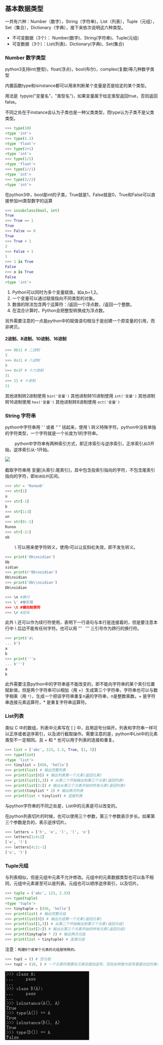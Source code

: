 ## 基本数据类型

一共有六种：Number（数字），String（字符串)，List（列表），Tuple（元组），Set（集合），Dictionary（字典），接下来依次说明这六种类型。

- 不可变数据（3个）： Number(数字)、String(字符串)、Tuple(元组)
- 可变数据（3个）：List(列表)、Dictionary(字典)、Set(集合)

### Number 数字类型

python3支持int(整型)，float(浮点)，bool(布尔)，complex(复数)等几种数字类型

内置函数type和isinstance都可以用来判断某个变量是否是给定的某个类型。

用法是  typyie("变量名"，"类型名")，如果变量属于给定类型返回true，否则返回false。

不同之处在于instance会认为子类也是一种父类类型，而type认为子类不是父类类型。

```python
>>> type(10)
<type 'int'>
>>> type(1.1)
<type 'float'>
>>> type(1+1)
<type 'int'>
>>> type(1/1)
<type 'float'>
>>> type(1//1)
<type 'int'>
>>> type(1//2)
<type 'int'>
```

在python3中，bool是int的子类，True就是1，False就是0，True和False可以直接参加int类型数字的运算

```python
>>> issubclass(bool, int)
True
>>> True == 1
True
>>> False == 0
True
>>> True + 1
2
>>> False + 1
1
>>> 1 is True
False
>>> o is True
False
<type 'int'>
```

1. Python可以同时为多个变量赋值，如a,b=1,2。
2. 一个变量可以通过赋值指向不同类型的对象。
3. 数值的除法包含两个运算符：/返回一个浮点数，/返回一个整数。
4. 在混合计算时，Python会把整型转换成为浮点数。

另外需要注意的一点是python中的赋值语句相当于是创建一个原变量的引用，而非拷贝。

#### 2进制、8进制、10进制、16进制

```python
>>> 0b11 # 二进制
3
>>> 0o11 # 八进制
9
>>> 0x1F # 十六进制
31
>>> 11 # 十进制
11
```

其他进制转2进制使用 `bin('变量')`
其他进制转10进制使用 `int('变量')`
其他进制转16进制使用 `hex('变量')`
其他进制转8进制使用 `oct('变量')`

### String 字符串

python中字符串用 ‘ ’ 或者 “ ” 括起来，使用 \ 转义特殊字符。python中没有单独的字符类型，一个字符就是一个长度为1的字符串。

        python中字符串有两种索引方式，即正序索引与逆序索引，正序索引从0开始，逆序索引从-1开始。

![](https://img-blog.csdnimg.cn/20210730214451878.png?x-oss-process=image/watermark,type_ZmFuZ3poZW5naGVpdGk,shadow_10,text_aHR0cHM6Ly9ibG9nLmNzZG4ubmV0L2Noa19wbHVzcGx1cw==,size_1,color_000000,t_0)

截取字符串用 变量[头索引:尾索引]，其中包含投索引指向的字符，不包含尾索引指向的字符，即`前闭后开`区间。

```python
>>> str = 'Runoob'
>>> str[1]
u
>>> str[-1]
b
>>> str[1:3]
un
>>> str[0:-1]
Runoo
>>> str[-2:]
ob
```

        \ 可以用来使字符转义，使用r可以让反斜杠失效，即不发生转义。

```python
>>> print('Ob\nsidian')
Ob
sidian
>>> print(r'Ob\nsidian')
Ob\nsidian
>>> print('Ob\\nsidian')
Ob\nsidian
```

```python
>>> \n #换行
>>> \' #单引号
>>> \t #横向制表符
>>> \r #回车
```


此外 \ 还可以作为续行符使用，表明下一行语句与本行是连接着的，但是要注意本行中 \ 后边不能有任何字符。也可以用 '''   ''' 三引号作为跨行的换行符。

```python
>>> print('a\
... b')
a
b
>>> print('''a
... b''')
a
b
```

此外需要注意python中的字符串是不能改变的，即不能向字符串的某个索引位置赋新值，但是两个字符串可以相加（用 +）生成第三个字符串，字符串也可以与数字相乘（用 `*`），生成一个把该字符串重复n遍的字符串，n是整数乘数。+ 是字符串连接元素运算符，* 是重复字符串运算符。


### List列表
类似 C 中的数组，列表中元素写在 [ ] 中，且用逗号分隔开。列表和字符串一样可以正序或者逆序索引，以及进行截取操作。需要注意的是，python中List中的元素类型不一定相同。且 + 和 * 也可以用于列表的连接和重复。

```python
>>> list = ['abc', 123, 2.3, True, [1, 3]]
>>> type(list)
<type 'list'>
>>> tinylist = [456, 'hello']
>>> print(list) # 输出完整列表
>>> print(list[0]) # 输出列表第一个元素(返回元素)
>>> print(list[1,3]) # 从第二个开始输出到第三个元素(返回列表)
>>> print(list[2:]) # 输出从第三个元素开始的所有元素(返回列表)
>>> print(tinylist * 2) # 输出两次列表
>>> print(list + tinylist) # 连接列表
```

与python字符串的不同之处是，List中的元素是可以改变的。

在python列表切片的时候，也可以使用三个参数，第三个参数表示步长。如果第三个参数是负的，表示逆序切片。

```python
>>> letters = ['h', 'e', 'l', 'l', 'o']
>>> letters[1:4:2]
['e', 'l']
>>> letters[4:2:-1]
['o', 'l']
```

### Tuple元组

与列表相似，但是元组中元素不允许修改。元组中的元素数据类型也可以各不相同，元组中元素甚至可以是列表。元组也可以顺序逆序索引，以及切片。

```python
>>> tuple = ('abc', 123, 2.33)
>>> type(tuple)
<type 'tuple'>
>>> tinytuple = [456, 'hello']
>>> print(list) # 输出完整元组
>>> print(list[0]) # 输出元组第一个元素(返回元素)
>>> print(list[1,3]) # 从第二个开始输出到第三个元素(返回元组)
>>> print(list[2:]) # 输出从第三个元素开始的所有元素(返回元组)
>>> print(tinytuple * 2) # 输出两次元组
>>> print(list + tinytuple) # 连接元组
```

注意：`构建0个或单个元素的元组是特殊的。`
```python
>>> tup1 = () # 空元祖
>>> tup2 = (10, ) # 一个元素时需要在元素后面加逗号，否则会转换为括号里面对应的类型
```


![upgit_20220704_1656920664.png](https://raw.githubusercontent.com/elfecho/upgit-pic/master/2022/07/upgit_20220704_1656920664.png)




